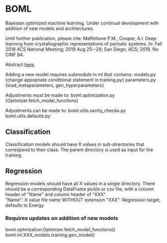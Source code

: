 # BOML
Bayesian optimized machine learning. Under continual development 
with addition of new models and architectures. 

Until further publication, please cite:
Maffettone P.M., Cooper, A.I. Deep learning from crystallographic representations of periodic systems. 
In: Fall 2019 ACS National Meeting; 2019 Aug 25--29; San Diego; ACS; 2019. No CINF 84. 

Abstract [here](https://tpa.acs.org/abstract/acsnm258-3206522/deep-learning-from-crystallographic-representations-of-periodic-systems).

Adding a new model requires submodule in ml that contains:
models.py
{change appopriate conditional statement in training.py}
parameters.py
{load_metaparameters, gen_hyperparameters}

Adjustments must be made to:
boml.optimization.py
{Optimizer.fetch_model_functions}

Adjustments can be made to:
boml.utils.sanity_checks.py
boml.utils.defaults.py


## Classification
Classification models should have X values in sub-directories that
correspond to their class. The parent directory is used as input
for the training.

## Regression
Regression models should have all X values in a single directory. 
There should be a corresponding DataFrame pickle or csv file, with
a column header of "Name" and column header of "XXX". <br>
"Name": X value file name WITHOUT extension
"XXX": Regression target, defaults to Energy

### Requires updates on addition of new models
boml.optmization.Optimizer.fetch_model_functions() <br>
boml.ml.XXX_models.training.gen_model()